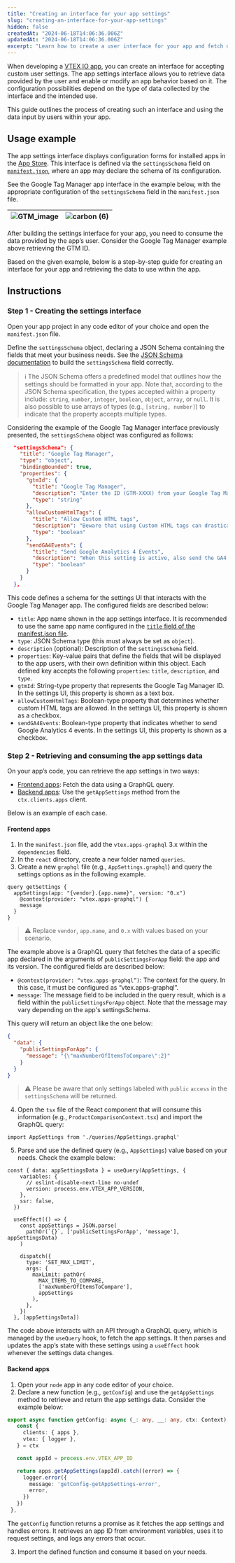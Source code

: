 ```yaml
---
title: "Creating an interface for your app settings"
slug: "creating-an-interface-for-your-app-settings"
hidden: false
createdAt: "2024-06-18T14:06:36.006Z"
updatedAt: "2024-06-18T14:06:36.006Z"
excerpt: "Learn how to create a user interface for your app and fetch data from it."
---
```


When developing a [VTEX IO app](https://developers.vtex.com/docs/guides/vtex-io-documentation-what-is-a-vtex-app), you can create an interface for accepting custom user settings. The app settings interface allows you to retrieve data provided by the user and enable or modify an app behavior based on it. The configuration possibilities depend on the type of data collected by the interface and the intended use.

This guide outlines the process of creating such an interface and using the data input by users within your app.

## Usage example

The app settings interface displays configuration forms for installed apps in the [App Store](https://help.vtex.com/en/tracks/extensions-hub--AW7klkYMh557y5IUOgzco/2LDRvGujYsumxi7IlE7CEJ). This interface is defined via the `settingsSchema` field on [`manifest.json`](https://developers.vtex.com/docs/guides/vtex-io-documentation-manifest), where an app may declare the schema of its configuration.

See the Google Tag Manager app interface in the example below, with the appropriate configuration of the `settingsSchema` field in the `manifest.json` file.

![GTM_image](https://github.com/vtexdocs/dev-portal-content/assets/112641072/d916b8da-0039-4364-b21e-a8cf8ba629dd) | ![carbon (6)](https://github.com/vtexdocs/dev-portal-content/assets/112641072/db87ac7e-7e36-4656-8ddb-b7735b5b92f4)
:--- | ---:

After building the settings interface for your app, you need to consume the data provided by the app’s user. Consider the Google Tag Manager example above retrieving the GTM ID.

Based on the given example, below is a step-by-step guide for creating an interface for your app and retrieving the data to use within the app.

## Instructions

### Step 1 - Creating the settings interface

Open your app project in any code editor of your choice and open the `manifest.json` file.

Define the `settingsSchema` object, declaring a JSON Schema containing the fields that meet your business needs. See the [JSON Schema documentation](http://json-schema.org/understanding-json-schema/) to build the `settingsSchema` field correctly.

> ℹ️ The JSON Schema offers a predefined model that outlines how the settings should be formatted in your app. Note that, according to the JSON Schema specification, the types accepted within a property include: `string`, `number`, `integer`, `boolean`, `object`, `array`, or `null`. It is also possible to use arrays of types (e.g., `[string, number]`) to indicate that the property accepts multiple types.

Considering the example of the Google Tag Manager interface previously presented, the `settingsSchema` object was configured as follows:

```json
  "settingsSchema": {
    "title": "Google Tag Manager",
    "type": "object",
    "bindingBounded": true,
    "properties": {
      "gtmId": {
        "title": "Google Tag Manager",
        "description": "Enter the ID (GTM-XXXX) from your Google Tag Manager",
        "type": "string"
      },
      "allowCustomHtmlTags": {
        "title": "Allow Custom HTML tags",
        "description": "Beware that using Custom HTML tags can drastically impact the store's performance",
        "type": "boolean"
      },
      "sendGA4Events": {
        "title": "Send Google Analytics 4 Events",
        "description": "When this setting is active, also send the GA4 version of the events",
        "type": "boolean"
      }
    }
  },
```

This code defines a schema for the settings UI that interacts with the Google Tag Manager app. The configured fields are described below:

- `title`: App name shown in the app settings interface. It is recommended to use the same app name configured in the [`title` field of the manifest.json file](https://developers.vtex.com/docs/guides/vtex-io-documentation-manifest#title).
- `type`: JSON Schema type (this must always be set as `object`).
- `description` (optional): Description of the `settingsSchema` field.
- `properties`: Key-value pairs that define the fields that will be displayed to the app users, with their own definition within this object. Each defined key accepts the following `properties`: `title`, `description`, and `type`.
- `gtmId`: String-type property that represents the Google Tag Manager ID. In the settings UI, this property is shown as a text box.
- `allowCustomHtmlTags`: Boolean-type property that determines whether custom HTML tags are allowed. In the settings UI, this property is shown as a checkbox.
- `sendGA4Events`: Boolean-type property that indicates whether to send Google Analytics 4 events. In the settings UI, this property is shown as a checkbox.

### Step 2 - Retrieving and consuming the app settings data

On your app’s code, you can retrieve the app settings in two ways:

- [Frontend apps](#frontend-apps): Fetch the data using a GraphQL query.
- [Backend apps](#backend-apps): Use the `getAppSettings` method from the `ctx.clients.apps` client.

Below is an example of each case.

#### Frontend apps

1. In the `manifest.json` file, add the `vtex.apps-graphql` 3.x within the `dependencies` field.
2. In the `react` directory, create a new folder named `queries`.
3. Create a new `graphql` file (e.g., `AppSettings.graphql`) and query the settings options as in the following example.

```gql
query getSettings {
  appSettings(app: "{vendor}.{app.name}", version: "0.x")
    @context(provider: "vtex.apps-graphql") {
    message
  }
}
```

>⚠ Replace `vendor`, `app.name`, and `0.x` with values based on your scenario.

The example above is a GraphQL query that fetches the data of a specific app declared in the arguments of `publicSettingsForApp` field: the app and its version. The configured fields are described below:

- `@context(provider: “vtex.apps-graphql”)`: The context for the query. In this case, it must be configured as “vtex.apps-graphql”.
- `message`: The message field to be included in the query result, which is a field within the `publicSettingsForApp` object. Note that the message may vary depending on the app's settingsSchema.

This query will return an object like the one below:

```json
{
  "data": {
    "publicSettingsForApp": {
      "message": "{\"maxNumberOfItemsToCompare\":2}"
    }
  }
}
```

>⚠ Please be aware that only settings labeled with `public` `access` in the `settingsSchema` will be returned.

4. Open the `tsx` file of the React component that will consume this information (e.g., `ProductComparisonContext.tsx`) and import the GraphQL query:

```tsx
import AppSettings from './queries/AppSettings.graphql'
```

5. Parse and use the defined query (e.g., `AppSettings`) value based on your needs. Check the example below:

```tsx
const { data: appSettingsData } = useQuery(AppSettings, {
    variables: {
      // eslint-disable-next-line no-undef
      version: process.env.VTEX_APP_VERSION,
    },
    ssr: false,
  })

  useEffect(() => {
    const appSettings = JSON.parse(
      pathOr(`{}`, ['publicSettingsForApp', 'message'], appSettingsData)
    )

    dispatch({
      type: 'SET_MAX_LIMIT',
      args: {
        maxLimit: pathOr(
          MAX_ITEMS_TO_COMPARE,
          ['maxNumberOfItemsToCompare'],
          appSettings
        ),
      },
    })
  }, [appSettingsData])
```

The code above interacts with an API through a GraphQL query, which is managed by the `useQuery` hook, to fetch the app settings. It then parses and updates the app’s state with these settings using a `useEffect` hook whenever the settings data changes.

#### Backend apps

1. Open your `node` app in any code editor of your choice.
2. Declare a new function (e.g., `getConfig`) and use the `getAppSettings` method to retrieve and return the app settings data. Consider the example below:

```ts
export async function getConfig: async (_: any, __: any, ctx: Context) => {
   const {
     clients: { apps },
     vtex: { logger },
   } = ctx

   const appId = process.env.VTEX_APP_ID

   return apps.getAppSettings(appId).catch((error) => {
     logger.error({
       message: 'getConfig-getAppSettings-error',
       error,
     })
   })
 },
```

The `getConfig` function returns a promise as it fetches the app settings and handles errors. It retrieves an app ID from environment variables, uses it to request settings, and logs any errors that occur.

3. Import the defined function and consume it based on your needs.
